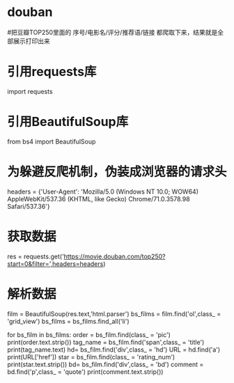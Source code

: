# douban
#把豆瓣TOP250里面的 序号/电影名/评分/推荐语/链接 都爬取下来，结果就是全部展示打印出来
# 引用requests库
import requests
# 引用BeautifulSoup库
from bs4 import BeautifulSoup

# 为躲避反爬机制，伪装成浏览器的请求头
headers = {'User-Agent': 'Mozilla/5.0 (Windows NT 10.0; WOW64) AppleWebKit/537.36 (KHTML, like Gecko) Chrome/71.0.3578.98 Safari/537.36'}
# 获取数据
res = requests.get('https://movie.douban.com/top250?start=0&filter=',headers=headers)
# 解析数据
film = BeautifulSoup(res.text,'html.parser')
bs_films = film.find('ol',class_ = 'grid_view')
bs_films = bs_films.find_all('li')

for bs_film in bs_films:
    order = bs_film.find(class_ = 'pic')
    print(order.text.strip())
    tag_name = bs_film.find('span',class_ = 'title')
    print(tag_name.text)
    hd= bs_film.find('div',class_ = 'hd')
    URL = hd.find('a')
    print(URL['href'])
    star = bs_film.find(class_ = 'rating_num')
    print(star.text.strip())
    bd= bs_film.find('div',class_ = 'bd')
    comment = bd.find('p',class_ = 'quote')
    print(comment.text.strip())


